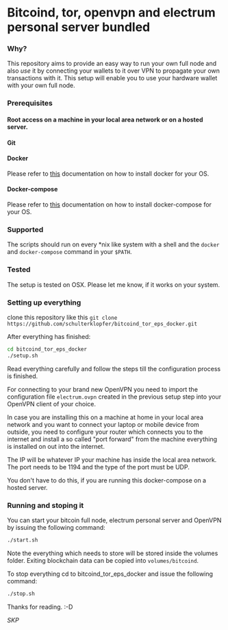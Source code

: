 # Bitcoind, tor, openvpn and electrum personal server bundled


### Why?

This repository aims to provide an easy way to run your own full node and also _*use*_ it
by connecting your wallets to it over VPN to propagate your own transactions with it. 
This setup will enable you to use your hardware wallet with your own full node.

### Prerequisites

#### Root access on a machine in your local area network or on a hosted server.

#### Git

#### Docker

Please refer to [this](https://docs.docker.com/install/) documentation on how to install
docker for your OS.

#### Docker-compose

Please refer to [this](https://docs.docker.com/compose/install/) documentation on how to install
docker-compose for your OS.

### Supported

The scripts should run on every *nix like system with a shell and the `docker` and 
`docker-compose` command in your `$PATH`.

### Tested

The setup is tested on OSX. Please let me know, if it works on your system.

### Setting up everything

clone this repository like this `git clone https://github.com/schulterklopfer/bitcoind_tor_eps_docker.git`

After everything has finished:

```bash
cd bitcoind_tor_eps_docker
./setup.sh
``` 

Read everything carefully and follow the steps till the configuration process
is finished.

For connecting to your brand new OpenVPN you need to import the configuration file
`electrum.ovpn` created in the previous setup step into your OpenVPN client of your choice.

In case you are installing this on a machine at home in your local area network
and you want to connect your laptop or mobile device from outside, you need to 
configure your router which connects you to the internet and install a so called
"port forward" from the machine everything is installed on out into the internet.

The IP will be whatever IP your machine has inside the local area network. 
The port needs to be 1194 and the type of the port must be UDP.

You don't have to do this, if you are running this docker-compose on a hosted server.

### Running and stoping it

You can start your bitcoin full node, 
electrum personal server and OpenVPN by issuing the following command:

```bash
./start.sh
```

Note the everything which needs to store will be stored inside the volumes folder.
Exiting blockchain data can be copied into `volumes/bitcoind`.

To stop everything cd to bitcoind_tor_eps_docker and issue the following command:

```bash
./stop.sh
```


Thanks for reading. :-D

*SKP*
